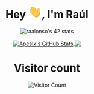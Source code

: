 <div align="center">
<h1 align="center">Hey <img width="35" src="https://github.com/1999AZZAR/1999AZZAR/blob/main/resources/img/waving.gif">, I'm Raúl</h1>
</div>

<div align="center">

![raalonso's 42 stats](https://badge42.vercel.app/api/v2/cle203yhl01060fk63wxq61ro/stats?cursusId=9&coalitionId=undefined)
</div>

<div align="center">

<a href="https://github.com/Apeslx/Apeslx">
  <img align="center" src="https://github-readme-stats.vercel.app/api?username=Apeslx&show_icons=true&line_height=33,5&count_private=true&title_color=ffffff&text_color=c9cacc&icon_color=2bbc8a&bg_color=1d1f21" alt="Apeslx's GitHub Stats" />
<a href="https://github.com/Apeslx/Apeslx">
  <img align="center" src="https://github-readme-stats.vercel.app/api/top-langs/?username=Apeslx&card_width=400&tex&title_color=ffffff&text_color=c9cacc&icon_color=2bbc8a&bg_color=1d1f21&langs_count=4" />
</a>
</a>
</div>

<div align="center">

# Visitor count
![Visitor Count](https://profile-counter.glitch.me/apeslx/count.svg)
</div>
